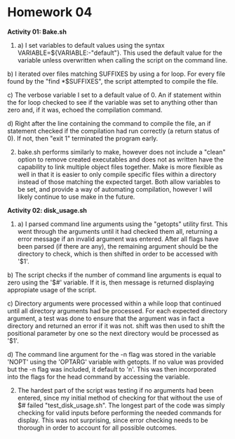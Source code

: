 Homework 04
===========

**Activity 01: Bake.sh**

1. a) I set variables to default values using the syntax VARIABLE=${VARIABLE:-"default"}. This used the default value for the variable unless overwritten when calling the script on the command line.

b) I iterated over files matching SUFFIXES by using a for loop. For every file found by the "find *$SUFFIXES", the script attempted to compile the file. 

c) The verbose variable I set to a default value of 0. An if statement within the for loop checked to see if the variable was set to anything other than zero and, if it was, echoed the compilation command.

d) Right after the line containing the command to compile the file, an if statement checked if the compilation had run correctly (a return status of 0). If not, then "exit 1" terminated the program early.

2. bake.sh performs similarly to make, however does not include a "clean" option to remove created executables and does not as written have the capability to link multiple object files together. Make is more flexible as well in that it is easier to only compile specific files within a directory instead of those matching the expected target. Both allow variables to be set, and provide a way of automating compilation, however I will likely continue to use make in the future.

**Activity 02: disk_usage.sh**

1. a) I parsed command line arguments using the "getopts" utility first. This went through the arguments until it had checked them all, returning a error message if an invalid argument was entered. After all flags have been parsed (if there are any), the remaining argument should be the directory to check, which is then shifted in order to be accessed with '$1'.

b) The script checks if the number of command line arguments is equal to zero using the '$#' variable. If it is, then message is returned displaying appropiate usage of the script.

c) Directory arguments were processed within a while loop that continued until all directory arguments had be processed. For each expected directory argument, a test was done to ensure that the argument was in fact a directory and returned an error if it was not. shift was then used to shift the positional parameter by one so the next directory would be processed as '$1'.

d) The command line argument for the -n flag was stored in the variable 'NOPT' using the 'OPTARG' variable with getopts. If no value was provided but the -n flag was included, it default to 'n'. This was then incorporated into the flags for the head command by accessing the variable.

2. The hardest part of the script was testing if no arguments had been entered, since my initial method of checking for that without the use of $# failed "test_disk_usage.sh". The longest part of the code was simply checking for valid inputs before performing the needed commands for display. This was not surprising, since error checking needs to be thorough in order to account for all possible outcomes.
